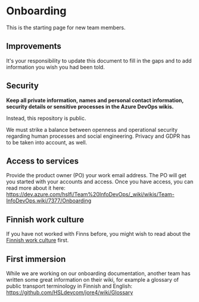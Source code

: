 # Onboarding

This is the starting page for new team members.

## Improvements

It's your responsibility to update this document to fill in the gaps and to add information you wish you had been told.

## Security

**Keep all private information, names and personal contact information, security details or sensitive processes in the Azure DevOps wikis.**

Instead, this repository is public.

We must strike a balance between openness and operational security regarding human processes and social engineering.
Privacy and GDPR has to be taken into account, as well.

## Access to services

Provide the product owner (PO) your work email address.
The PO will get you started with your accounts and access.
Once you have access, you can read more about it here: <https://dev.azure.com/hslfi/Team%20InfoDevOps/_wiki/wikis/Team-InfoDevOps.wiki/7377/Onboarding>

## Finnish work culture

If you have not worked with Finns before, you might wish to read about the [Finnish work culture](./finnish-work-culture.md) first.

## First immersion

While we are working on our onboarding documentation, another team has written some great information on their wiki, for example a glossary of public transport terminology in Finnish and English: <https://github.com/HSLdevcom/jore4/wiki/Glossary>

